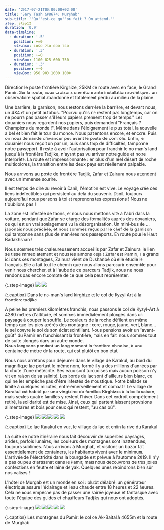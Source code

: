 ```yaml
---
date: '2017-07-21T00:00:00+02:00'
title: 'Sary Tash &#8674; Murghab'
sub-title: '"Qu''est-ce qu''on fait ? On attend."'
step: step12
duration: '0.9'
data-timeline:
  - duration: '.5'
    position: +=0
    viewBox: 1050 750 600 750
  - duration: '.3'
    position: +=0
    viewBox: 1100 825 600 750
  - duration: '.3'
    position: +=0
    viewBox: 950 900 1000 1000
---
```

Direction le poste frontière Kirghize, 25KM de route avec en face, le Grand Pamir.
Sur la route, nous croisons une étonnante installation soviétique : un observatoire spatial abandonné et totalement perdu au milieu de la plaine.

Une barrière, la garnison, nous restons derrière la barrière, et devant nous, un 4X4 et un petit autobus.
"Pourvu qu'ils ne restent pas longtemps, car on ne pourra pas passer s'il leurs papiers prennent trop de temps."
Les douaniers nous regardent nos papiers, puis demandent "Français ? Champions du monde !". Même dans l'éloignement le plus total, la nouvelle a bel et bien fait le tour du monde.
Nous patientons encore, et encore. Puis on nous demande d'avancer peu avant le poste de contrôle. Enfin, le douanier nous reçoit un par un, puis sans trop de difficultés, tamponne notre passeport. Il reste à avoir l'autorisation pour franchir le no man's land jusqu'à la frontière Tadjike, n'ayant pas vu arriver notre guide et notre interprète. La route est impressionnante : en plus d'un réel désert de roche multicolores, la transition entre les deux pays est réellement palpable.

Nous arrivons au poste de frontière Tadjik, Zafar et Zainura nous attendent avec un immense sourire.

Il est temps de dire au revoir à Danil, l'émotion est vive. Le voyage crée ces liens indéfectibles qui persistent au delà du souvenir. Danil, toujours aujourd'hui nous pensons à toi et reprenons tes expressions ! Nous ne t'oublions pas !

La zone est infestée de taons, et nous nous mettons vite à l'abri dans la voiture, pendant que Zafar se charge des formalités auprès des douaniers, ce qui est un vrai soulagement vu la désorganisation. Un mini-bus de ... japonais nous précède, et nous sommes reçus par le chef de la garnison qui tamponne sans plus de manières nos passeports. En route pour le Haut Badakhshan !

Nous sommes très chaleureusement accueillis par Zafar et Zainura, le lien se tisse immédiatement et nous les aimons déjà ! Zafar est Pamiri, il a grandi ici dans ces montagnes, Zainura vient de Dushanbé où elle étudie le français. Elle a fait tout le chemin que nous allons parcourir ensemble pour venir nous chercher, et à l'aube de ce parcours Tadjik, nous ne nous rendons pas encore compte de ce que cela peut représenter.

{:.step-image}
[![](/assets/img/uploads/kyrgyzstan_22-07-2018_01.jpg)](/assets/img/uploads/kyrgyzstan_22-07-2018_01.jpg "Dans le no-man's land kirghize")
[![](/assets/img/uploads/kyrgyzstan_22-07-2018_02.jpg)](/assets/img/uploads/kyrgyzstan_22-07-2018_02.jpg "Le col de Kyzyl Art, la frontière tadjike")

{:.caption}
Dans le no-man's land kirghize et le col de Kyzyl Art à la frontière tadjike


A peine les premiers kilomètres franchis, nous passons le col de Kyzyl-Art à 4280 mètres d'altitude, et sommes immédiatement plongés dans un paysage à couper le souffle. Le couleurs de la roche défilent en même temps que les pics acérés des montagne : ocre, rouge, jaune, vert, blanc... le sel couvre le sol de son éclat scintillant. Nous pensions avoir un "avant-goût" du Pamir en franchissant la frontière, mais en fait, nous sommes tout de suite plongés dans un autre monde.  
Nous longeons pendant un long moment la frontière chinoise, à une centaine de mètre de la route, qui est plutôt en bon état.

Nous nous arrêtons pour déjeuner dans le village de Karakul, au bord du magnifique lac portant le même nom, formé il y a des millions d'années par la chute d'une météorite. Ses eaux sont turquoises mais aucun poisson n'y vit en raison de sa salinité. Les bords du lac sont d'ailleurs bien blanc, ce qui ne les empêche pas d'être infestés de moustique. Notre ballade se limite à quelques minutes, entre émerveillement et combat ! Le village de Karakul est habité par une vingtaine de familles Kirghizes à la belle saison, mais seules quatre familles y restent l'hiver. Dans cet endroit complètement retiré, la solidarité est de mise. Ainsi, ceux qui partent laissent provisions alimentaires et bois pour ceux qui restent, "au cas où".

{:.step-image}
[![](/assets/img/uploads/tadjikistan_22-07-2018_01.jpg)](/assets/img/uploads/tadjikistan_22-07-2018_01.jpg "Lac Karakul")
[![](/assets/img/uploads/tadjikistan_22-07-2018_05.jpg)](/assets/img/uploads/tadjikistan_22-07-2018_05.jpg "Le village de Karakul")
[![](/assets/img/uploads/tadjikistan_22-07-2018_06.jpg)](/assets/img/uploads/tadjikistan_22-07-2018_06.jpg "Le village de Karakul")
[![](/assets/img/uploads/tadjikistan_22-07-2018_08.jpg)](/assets/img/uploads/tadjikistan_22-07-2018_08.jpg "Lac Karakul")
[![](/assets/img/uploads/tadjikistan_22-07-2018_09.jpg)](/assets/img/uploads/tadjikistan_22-07-2018_09.jpg "Lac Karakul")

{:.caption}
Le lac Karakul en vue, le village du lac et enfin la rive du Karakul

La suite de notre itinéraire nous fait découvrir de superbes paysages, arides, parfois lunaires, les couleurs des montagnes sont inattendues, toujours sublimes. 
Nous arrivons à Murghab, et visitons un bazar fait essentiellement de containers, les habitants vivent avec le minimum. L'arrivée de l'électricité dans la bourgade est prévue à l'automne 2019. Il n'y a pas ou peu d'artisanat dans le Pamir, mais nous découvrons de très jolies confections en feutre et laine de yak. Quelques unes rejoindrons bien sûr nos valises !

L'hôtel de Murgab est un monde en soi : plutôt délabré, un générateur électrique assure l'éclairage et l'eau chaude entre 18 heures et 22 heures. Cela ne nous empêche pas de passer une soirée joyeuse et fantasque avec toute l'équipe des guides et chauffeurs Tadjiks qui nous ont adoptés. 

{:.step-image}
[![](/assets/img/uploads/tadjikistan_22-07-2018_13.jpg)](/assets/img/uploads/tadjikistan_22-07-2018_13.jpg "Montagnes du Pamir")
[![](/assets/img/uploads/tadjikistan_22-07-2018_14.jpg)](/assets/img/uploads/tadjikistan_22-07-2018_14.jpg "col de Ak-Baital ")
[![](/assets/img/uploads/tadjikistan_22-07-2018_16.jpg)](/assets/img/uploads/tadjikistan_22-07-2018_16.jpg "col de Ak-Baital")
[![](/assets/img/uploads/tadjikistan_22-07-2018_10.jpg)](/assets/img/uploads/tadjikistan_22-07-2018_10.jpg "col de Ak-Baital")
[![](/assets/img/uploads/tadjikistan_22-07-2018_21.jpg)](/assets/img/uploads/tadjikistan_22-07-2018_21.jpg "Sur la route de Murghab")

{:.caption}
Les montagnes du Pamir: le col de Ak-Baital à 4655m et la route de Murghab
